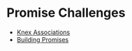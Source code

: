 # Promise Challenges

- [Knex Associations](01-knex-associations/README.md)
- [Building Promises](01-building-promises/README.md)
